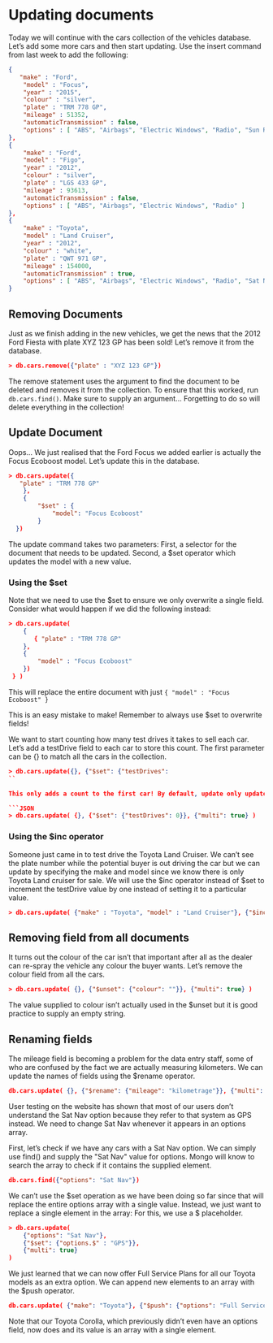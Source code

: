 # Updating documents
Today we will continue with the cars collection of the vehicles database. Let’s add some more cars and then start updating. Use the insert command from last week to add the following:
```JSON
{
   "make" : "Ford",
    "model" : "Focus",
    "year" : "2015",
    "colour" : "silver",
    "plate" : "TRM 778 GP",
    "mileage" : 51352,
    "automaticTransmission" : false,
    "options" : [ "ABS", "Airbags", "Electric Windows", "Radio", "Sun Roof" ]
},
{
    "make" : "Ford",
    "model" : "Figo",
    "year" : "2012",
    "colour" : "silver",
    "plate" : "LGS 433 GP",
    "mileage" : 93613,
    "automaticTransmission" : false,
    "options" : [ "ABS", "Airbags", "Electric Windows", "Radio" ]
},
{
    "make" : "Toyota",
    "model" : "Land Cruiser",
    "year" : "2012",
    "colour" : "white",
    "plate" : "QWT 971 GP",
    "mileage" : 154000,
    "automaticTransmission" : true,
    "options" : [ "ABS", "Airbags", "Electric Windows", "Radio", "Sat Nav", "Sun Roof" ]
}
```

## Removing Documents
Just as we finish adding in the new vehicles, we get the news that the 2012 Ford Fiesta with plate XYZ 123 GP has been sold! Let’s remove it from the database.

```JSON
> db.cars.remove({"plate" : "XYZ 123 GP"})
```

The remove statement uses the argument to find the document to be deleted and removes it from the collection. To ensure that this worked, run `db.cars.find()`. Make sure to supply an argument… Forgetting to do so will delete everything in the collection!
## Update Document
Oops… We just realised that the Ford Focus we added earlier is actually the Focus Ecoboost model. Let’s update this in the database.

```JSON
> db.cars.update({
   "plate" : "TRM 778 GP"
    },
    {
        "$set" : {
            "model": "Focus Ecoboost"
        }
  })
```

The update command takes two parameters: First, a selector for the document that needs to be updated. Second, a $set operator which updates the model with a new value.

### Using the $set

Note that we need to use the $set to ensure we only overwrite a single field. Consider what would happen if we did the following instead:

```JSON
> db.cars.update(
    {
       { "plate" : "TRM 778 GP"
    },
    {
        "model" : "Focus Ecoboost"
    }) } )
```



This will replace the entire document with just `{ "model" : "Focus Ecoboost" }`

This is an easy mistake to make! Remember to always use $set to overwrite fields!

We want to start counting how many test drives it takes to sell each car. Let’s add a testDrive field to each car to store this count. The first parameter can be {} to match all the cars in the collection.

```JSON
> db.cars.update({}, {"$set": {"testDrives":
``

This only adds a count to the first car! By default, update only updates the first document it matches. To match ALL the documents it matches, we have to add a multi option as a third parameter and set its value to true.

```JSON
> db.cars.update( {}, {"$set": {"testDrives": 0}}, {"multi": true} )
```

### Using the $inc operator

Someone just came in to test drive the Toyota Land Cruiser. We can’t see the plate number while the potential buyer is out driving the car but we can update by specifying the make and model since we know there is only Toyota Land cruiser for sale. We will use the $inc operator instead of $set to increment the testDrive value by one instead of setting it to a particular value.

```JSON
> db.cars.update( {"make" : "Toyota", "model" : "Land Cruiser"}, {"$inc": {"testDrives": 1}} )
```

## Removing field from all documents

It turns out the colour of the car isn’t that important after all as the dealer can re-spray the vehicle any colour the buyer wants. Let’s remove the colour field from all the cars.

```JSON
> db.cars.update( {}, {"$unset": {"colour": ""}}, {"multi": true} )
```

The value supplied to colour isn’t actually used in the $unset but it is good practice to supply an empty string.

## Renaming fields

The mileage field is becoming a problem for the data entry staff, some of who are confused by the fact we are actually measuring kilometers. We can update the names of fields using the $rename operator.

```JSON
db.cars.update( {}, {"$rename": {"mileage": "kilometrage"}}, {"multi": true} )
```

User testing on the website has shown that most of our users don’t understand the Sat Nav option because they refer to that system as GPS instead. We need to change Sat Nav whenever it appears in an options array.

First, let’s check if we have any cars with a Sat Nav option. We can simply use find() and supply the "Sat Nav" value for options. Mongo will know to search the array to check if it contains the supplied element.

```JSON
db.cars.find({"options": "Sat Nav"})
```

We can’t use the $set operation as we have been doing so far since that will replace the entire options array with a single value. Instead, we just want to replace a single element in the array: For this, we use a $ placeholder.

```JSON
> db.cars.update(
    {"options": "Sat Nav"},
    {"$set": {"options.$" : "GPS"}},
    {"multi": true}
)
```

We just learned that we can now offer Full Service Plans for all our Toyota models as an extra option. We can append new elements to an array with the $push operator.

```JSON
db.cars.update( {"make": "Toyota"}, {"$push": {"options": "Full Service Plan"}}, {"multi": true} )
```

Note that our Toyota Corolla, which previously didn’t even have an options field, now does and its value is an array with a single element.

<!--stackedit_data:
eyJoaXN0b3J5IjpbMTUwNTI4MjAzNl19
-->